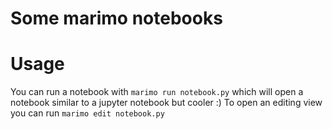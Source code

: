 # Some marimo notebooks
# Usage
You can run a notebook with `marimo run notebook.py` which will open a notebook similar to a jupyter notebook but cooler :)
To open an editing view you can run `marimo edit notebook.py`
